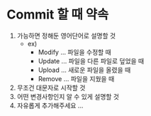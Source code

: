 # Commit 할 때 약속

1. 가능하면 정해둔 영어단어로 설명할 것
   * ex) 
     * Modify ...	파일을 수정할 때
     * Update ...   파일을 다른 파일로 덮었을 때
     * Upload ...   새로운 파일을 올렸을 때
     * Remove ...  파일을 지웠을 때
2. 무조건 대문자로 시작할 것
3. 어떤 변경사항인지 알 수 있게 설명할 것
4. 자유롭게 추가해주세요 ...